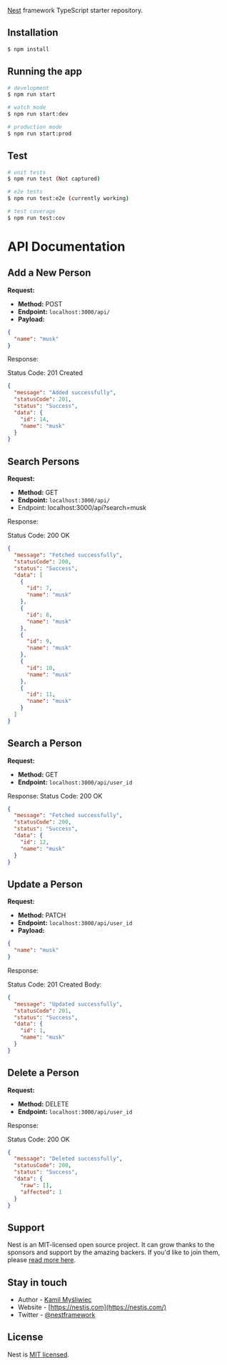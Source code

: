 [Nest](https://github.com/nestjs/nest) framework TypeScript starter repository.

## Installation

```bash
$ npm install
```

## Running the app

```bash
# development
$ npm run start

# watch mode
$ npm run start:dev

# production mode
$ npm run start:prod
```

## Test

```bash
# unit tests
$ npm run test (Not captured)

# e2e tests
$ npm run test:e2e (currently working)

# test coverage
$ npm run test:cov
```

# API Documentation

## Add a New Person

**Request:**

- **Method:** POST
- **Endpoint:** `localhost:3000/api/`
- **Payload:**

```json
{
  "name": "musk"
}
```
Response:

Status Code: 201 Created

```json
{
  "message": "Added successfully",
  "statusCode": 201,
  "status": "Success",
  "data": {
    "id": 14,
    "name": "musk"
  }
}

```

## Search Persons

**Request:**

- **Method:** GET
- **Endpoint:** `localhost:3000/api/`
- Endpoint: localhost:3000/api?search=musk

Response:

Status Code: 200 OK
```json
{
  "message": "Fetched successfully",
  "statusCode": 200,
  "status": "Success",
  "data": [
    {
      "id": 7,
      "name": "musk"
    },
    {
      "id": 8,
      "name": "musk"
    },
    {
      "id": 9,
      "name": "musk"
    },
    {
      "id": 10,
      "name": "musk"
    },
    {
      "id": 11,
      "name": "musk"
    }
  ]
}

```
## Search a Person

**Request:**

- **Method:** GET
- **Endpoint:** `localhost:3000/api/user_id`

Response:
Status Code: 200 OK

```json
{
  "message": "Fetched successfully",
  "statusCode": 200,
  "status": "Success",
  "data": {
    "id": 12,
    "name": "musk"
  }
}
```


## Update a Person

**Request:**

- **Method:** PATCH
- **Endpoint:** `localhost:3000/api/user_id`
- **Payload:**

```json
{
  "name": "musk"
}
```
Response:

Status Code: 201 Created
Body:

```json
{
  "message": "Updated successfully",
  "statusCode": 201,
  "status": "Success",
  "data": {
    "id": 1,
    "name": "musk"
  }
}
```

## Delete a Person

**Request:**

- **Method:** DELETE
- **Endpoint:** `localhost:3000/api/user_id`

Response:

Status Code: 200 OK

```json
{
  "message": "Deleted successfully",
  "statusCode": 200,
  "status": "Success",
  "data": {
    "raw": [],
    "affected": 1
  }
}
```

## Support

Nest is an MIT-licensed open source project. It can grow thanks to the sponsors and support by the amazing backers. If you'd like to join them, please [read more here](https://docs.nestjs.com/support).

## Stay in touch

- Author - [Kamil Myśliwiec](https://kamilmysliwiec.com)
- Website - [https://nestjs.com](https://nestjs.com/)
- Twitter - [@nestframework](https://twitter.com/nestframework)

## License

Nest is [MIT licensed](LICENSE).

